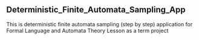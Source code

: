 ## Deterministic_Finite_Automata_Sampling_App
This is deterministic finite automata sampling (step by step) application for Formal Language and Automata Theory Lesson as a term project
